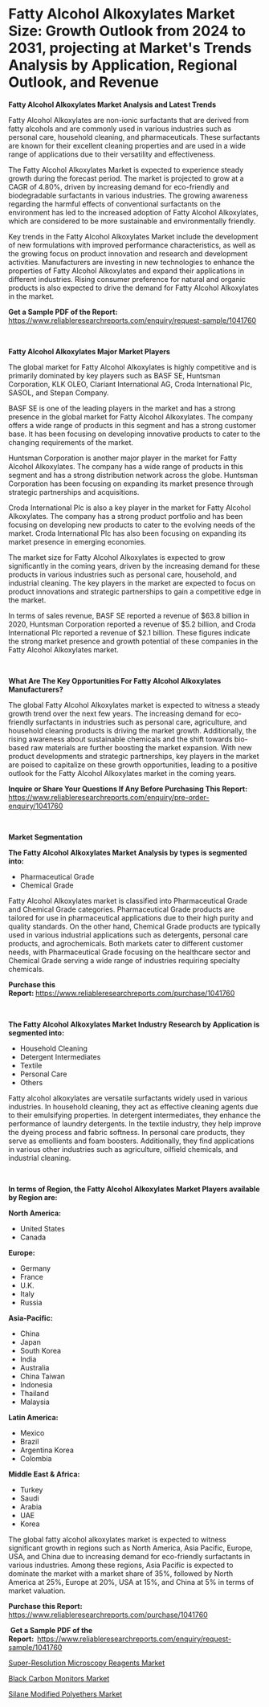 <p><h1>Fatty Alcohol Alkoxylates Market Size: Growth Outlook from 2024 to 2031, projecting at Market's Trends Analysis by Application, Regional Outlook, and Revenue</h1></p><p><strong>Fatty Alcohol Alkoxylates Market Analysis and Latest Trends</strong></p>
<p><p>Fatty Alcohol Alkoxylates are non-ionic surfactants that are derived from fatty alcohols and are commonly used in various industries such as personal care, household cleaning, and pharmaceuticals. These surfactants are known for their excellent cleaning properties and are used in a wide range of applications due to their versatility and effectiveness.</p><p>The Fatty Alcohol Alkoxylates Market is expected to experience steady growth during the forecast period. The market is projected to grow at a CAGR of 4.80%, driven by increasing demand for eco-friendly and biodegradable surfactants in various industries. The growing awareness regarding the harmful effects of conventional surfactants on the environment has led to the increased adoption of Fatty Alcohol Alkoxylates, which are considered to be more sustainable and environmentally friendly.</p><p>Key trends in the Fatty Alcohol Alkoxylates Market include the development of new formulations with improved performance characteristics, as well as the growing focus on product innovation and research and development activities. Manufacturers are investing in new technologies to enhance the properties of Fatty Alcohol Alkoxylates and expand their applications in different industries. Rising consumer preference for natural and organic products is also expected to drive the demand for Fatty Alcohol Alkoxylates in the market.</p></p>
<p><strong>Get a Sample PDF of the Report:&nbsp;</strong> <a href="https://www.reliableresearchreports.com/enquiry/request-sample/1041760">https://www.reliableresearchreports.com/enquiry/request-sample/1041760</a></p>
<p>&nbsp;</p>
<p><strong>Fatty Alcohol Alkoxylates Major Market Players</strong></p>
<p><p>The global market for Fatty Alcohol Alkoxylates is highly competitive and is primarily dominated by key players such as BASF SE, Huntsman Corporation, KLK OLEO, Clariant International AG, Croda International Plc, SASOL, and Stepan Company.</p><p>BASF SE is one of the leading players in the market and has a strong presence in the global market for Fatty Alcohol Alkoxylates. The company offers a wide range of products in this segment and has a strong customer base. It has been focusing on developing innovative products to cater to the changing requirements of the market.</p><p>Huntsman Corporation is another major player in the market for Fatty Alcohol Alkoxylates. The company has a wide range of products in this segment and has a strong distribution network across the globe. Huntsman Corporation has been focusing on expanding its market presence through strategic partnerships and acquisitions.</p><p>Croda International Plc is also a key player in the market for Fatty Alcohol Alkoxylates. The company has a strong product portfolio and has been focusing on developing new products to cater to the evolving needs of the market. Croda International Plc has also been focusing on expanding its market presence in emerging economies.</p><p>The market size for Fatty Alcohol Alkoxylates is expected to grow significantly in the coming years, driven by the increasing demand for these products in various industries such as personal care, household, and industrial cleaning. The key players in the market are expected to focus on product innovations and strategic partnerships to gain a competitive edge in the market.</p><p>In terms of sales revenue, BASF SE reported a revenue of $63.8 billion in 2020, Huntsman Corporation reported a revenue of $5.2 billion, and Croda International Plc reported a revenue of $2.1 billion. These figures indicate the strong market presence and growth potential of these companies in the Fatty Alcohol Alkoxylates market.</p></p>
<p>&nbsp;</p>
<p><strong>What Are The Key Opportunities For Fatty Alcohol Alkoxylates Manufacturers?</strong></p>
<p><p>The global Fatty Alcohol Alkoxylates market is expected to witness a steady growth trend over the next few years. The increasing demand for eco-friendly surfactants in industries such as personal care, agriculture, and household cleaning products is driving the market growth. Additionally, the rising awareness about sustainable chemicals and the shift towards bio-based raw materials are further boosting the market expansion. With new product developments and strategic partnerships, key players in the market are poised to capitalize on these growth opportunities, leading to a positive outlook for the Fatty Alcohol Alkoxylates market in the coming years.</p></p>
<p><strong>Inquire or Share Your Questions If Any Before Purchasing This Report:</strong> <a href="https://www.reliableresearchreports.com/enquiry/pre-order-enquiry/1041760">https://www.reliableresearchreports.com/enquiry/pre-order-enquiry/1041760</a></p>
<p>&nbsp;</p>
<p><strong>Market Segmentation</strong></p>
<p><strong>The Fatty Alcohol Alkoxylates Market Analysis by types is segmented into:</strong></p>
<p><ul><li>Pharmaceutical Grade</li><li>Chemical Grade</li></ul></p>
<p><p>Fatty Alcohol Alkoxylates market is classified into Pharmaceutical Grade and Chemical Grade categories. Pharmaceutical Grade products are tailored for use in pharmaceutical applications due to their high purity and quality standards. On the other hand, Chemical Grade products are typically used in various industrial applications such as detergents, personal care products, and agrochemicals. Both markets cater to different customer needs, with Pharmaceutical Grade focusing on the healthcare sector and Chemical Grade serving a wide range of industries requiring specialty chemicals.</p></p>
<p><strong>Purchase this Report:&nbsp;</strong><a href="https://www.reliableresearchreports.com/purchase/1041760">https://www.reliableresearchreports.com/purchase/1041760</a></p>
<p>&nbsp;</p>
<p><strong>The Fatty Alcohol Alkoxylates Market Industry Research by Application is segmented into:</strong></p>
<p><ul><li>Household Cleaning</li><li>Detergent Intermediates</li><li>Textile</li><li>Personal Care</li><li>Others</li></ul></p>
<p><p>Fatty alcohol alkoxylates are versatile surfactants widely used in various industries. In household cleaning, they act as effective cleaning agents due to their emulsifying properties. In detergent intermediates, they enhance the performance of laundry detergents. In the textile industry, they help improve the dyeing process and fabric softness. In personal care products, they serve as emollients and foam boosters. Additionally, they find applications in various other industries such as agriculture, oilfield chemicals, and industrial cleaning.</p></p>
<p>&nbsp;</p>
<p><strong>In terms of Region, the Fatty Alcohol Alkoxylates Market Players available by Region are:</strong></p>
<p>
    <p> <strong> North America: </strong>
        <ul>
            <li>United States</li>
            <li>Canada</li>
        </ul>
        </p> 
    <p> <strong> Europe: </strong>
        <ul>
            <li>Germany</li>
            <li>France</li>
            <li>U.K.</li>
            <li>Italy</li>
            <li>Russia</li>
        </ul>
        </p> 
    <p> <strong> Asia-Pacific: </strong>
        <ul>
            <li>China</li>
            <li>Japan</li>
            <li>South Korea</li>
            <li>India</li>
            <li>Australia</li>
            <li>China Taiwan</li>
            <li>Indonesia</li>
            <li>Thailand</li>
            <li>Malaysia</li>
        </ul>
        </p> 
    <p> <strong> Latin America: </strong>
        <ul>
            <li>Mexico</li>
            <li>Brazil</li>
            <li>Argentina Korea</li>
            <li>Colombia</li>
        </ul>
        </p> 
    <p> <strong> Middle East & Africa: </strong>
        <ul>
            <li>Turkey</li>
            <li>Saudi</li>
            <li>Arabia</li>
            <li>UAE</li>
            <li>Korea</li>
        </ul>
    </p>
    </p>
<p><p>The global fatty alcohol alkoxylates market is expected to witness significant growth in regions such as North America, Asia Pacific, Europe, USA, and China due to increasing demand for eco-friendly surfactants in various industries. Among these regions, Asia Pacific is expected to dominate the market with a market share of 35%, followed by North America at 25%, Europe at 20%, USA at 15%, and China at 5% in terms of market valuation.</p></p>
<p><strong>Purchase this Report: </strong><a href="https://www.reliableresearchreports.com/purchase/1041760">https://www.reliableresearchreports.com/purchase/1041760</a></p>
<p>&nbsp;<strong>Get a Sample PDF of the Report:&nbsp;&nbsp;</strong><a href="https://www.reliableresearchreports.com/enquiry/request-sample/1041760">https://www.reliableresearchreports.com/enquiry/request-sample/1041760</a></p>
<p><strong></strong></p>
<p><p><a href="https://view.publitas.com/reportprime-1/super-resolution-microscopy-reagents-market-research-report-provides-critical-insights-that-can-help-shape-business-development-and-investment-strategies/">Super-Resolution Microscopy Reagents Market</a></p><p><a href="https://view.publitas.com/reportprime-1/black-carbon-monitors-market-dynamics-2023-2030-also-about-its-market-trends-projections-and-opportunities/">Black Carbon Monitors Market</a></p><p><a href="https://view.publitas.com/reportprime-1/silane-modified-polyethers-market-dynamics-2023-2030-also-about-its-market-trends-projections-and-opportunities/">Silane Modified Polyethers Market</a></p></p>